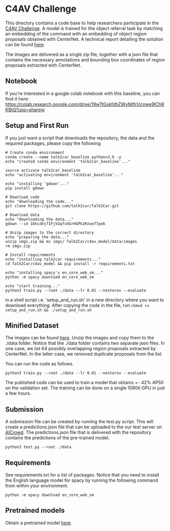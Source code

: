 # C4AV Challenge

This directory contains a code base to help researchers participate in the [C4AV Challenge](https://www.aicrowd.com/challenges/eccv-2020-commands-4-autonomous-vehicles). A model is trained for the object referral task by matching an embedding of the command with an embedding of object region proposals obtained with CenterNet. A technical report detailing the solution can be found [here](https://arxiv.org/abs/2004.13822).

The images are delivered as a single zip file, together with a json file that contains the necessary annotations and bounding box coordinates of region proposals extracted with CenterNet.

## Notebook

If you're interested in a google colab notebook with this baseline, you can find it here: https://colab.research.google.com/drive/19wTtGskfdhZWvNIfIrUcpwe9IChRKBtQ?usp=sharing

## Setup and First Run
If you just want a script that downloads the repository, the data and the required packages, please copy the following 

```
# Create conda environment
conda create --name talk2car_baseline python=3.6 -y
echo "created conda environment 'talk2car_baseline'..."

source activate talk2car_baseline
echo "activating environment 'talk2car_baseline'..."

echo "installing 'gdown'..."
pip install gdown

# Download code
echo "downloading the code..."
git clone https://github.com/talk2car/Talk2Car.git

# Download data
echo "downloading the data..."
gdown --id 1bhcdej7IFj5GqfvXGrHGPk2Knxe77pek

# Unzip images to the correct directory
echo "preparing the data..."
unzip imgs.zip && mv imgs/ Talk2Car/c4av_model/data/images
rm imgs.zip

# Install requirements
echo "installing talk2car requirements..."
cd Talk2Car/c4av_model && pip install -r requirements.txt

echo "installing spacy's en_core_web_sm..."
python -m spacy download en_core_web_sm

echo "start training..."
python3 train.py --root ./data --lr 0.01 --nesterov --evaluate
```

in a shell script i.e. 'setup_and_run.sh' in a new directory where you want to download everything.
After copying the code in the file, run `chmod +x setup_and_run.sh && ./setup_and_run.sh`

## Minified Dataset
The images can be found [here](https://drive.google.com/open?id=1bhcdej7IFj5GqfvXGrHGPk2Knxe77pek). Unzip the images and copy them to the ./data folder. Notice that the ./data folder contains two separate json files. In one case, we list 64 possibly overlapping region proposals extracted by CenterNet. In the latter case, we removed duplicate proposals from the list.

You can run the code as follows.

```
python3 train.py --root ./data --lr 0.01 --nesterov --evaluate 
```

The published code can be used to train a model that obtains +- 42% AP50 on the validation set. The training can be done on a single 1080ti GPU in just a few hours.

## Submission
A submission file can be created by running the test.py script. This will create a predictions.json file that can be uploaded to the our test server on [AICrowd](https://www.aicrowd.com/challenges/eccv-2020-commands-4-autonomous-vehicles). The predictions.json file that is delivered with the repository contains the predictions of the pre-trained model. 

```
python3 test.py --root ./data
```
 
## Requirements

See requirements.txt for a list of packages. Notice that you need to install the English language model for spacy by running the following command from within your environment.

```
python -m spacy download en_core_web_sm
```

## Pretrained models

Obtain a pretrained model [here](https://drive.google.com/open?id=1-FsTYjMxv7-Pw_eXHyDOGTgDlscRyA1j).

